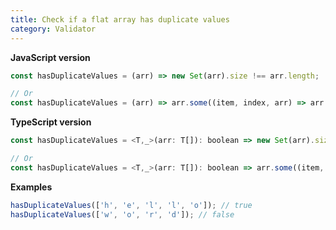 ```yaml
---
title: Check if a flat array has duplicate values
category: Validator
---
```


**JavaScript version**

```js
const hasDuplicateValues = (arr) => new Set(arr).size !== arr.length;

// Or
const hasDuplicateValues = (arr) => arr.some((item, index, arr) => arr.indexOf(item) !== index);
```

**TypeScript version**

```js
const hasDuplicateValues = <T,_>(arr: T[]): boolean => new Set(arr).size !== arr.length;

// Or
const hasDuplicateValues = <T,_>(arr: T[]): boolean => arr.some((item, index, arr) => arr.indexOf(item) !== index);
```

**Examples**

```js
hasDuplicateValues(['h', 'e', 'l', 'l', 'o']); // true
hasDuplicateValues(['w', 'o', 'r', 'd']); // false
```
